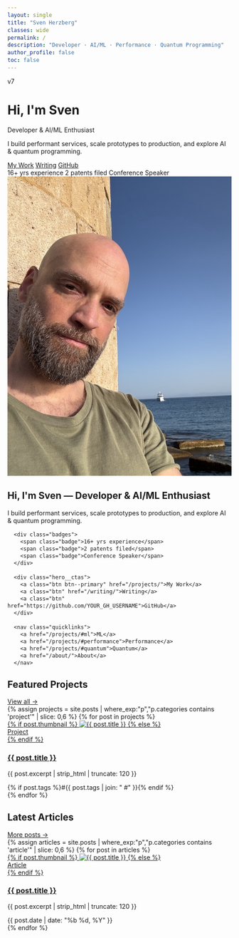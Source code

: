 ```yaml
---
layout: single
title: "Sven Herzberg"
classes: wide
permalink: /
description: "Developer · AI/ML · Performance · Quantum Programming"
author_profile: false
toc: false
---
```


v7


<div class="hero">
  <div class="pitch">
    <h1>Hi, I'm Sven</h1>
    <p class="tagline">Developer & AI/ML Enthusiast</p>
    <p>I build performant services, scale prototypes to production, and explore AI & quantum programming.</p>
    <div class="buttons">
      <a href="#" class="button">My Work</a>
      <a href="#" class="button">Writing</a>
      <a href="#" class="button">GitHub</a>
    </div>
    <div class="badges">
      <span class="badge">16+ yrs experience</span>
      <span class="badge">2 patents filed</span>
      <span class="badge">Conference Speaker</span>
    </div>
  </div>
  <div class="image">
    <img src="/assets/images/profile.jpeg" alt="Profile Image">
  </div>
</div>

<!-- HERO SPLIT -->
<section class="hero-split">
  <div class="hero-split__text">
      <h1>Hi, I'm Sven — Developer & AI/ML Enthusiast</h1>
      <p>I build performant services, scale prototypes to production, and explore AI & quantum programming.</p>

      <div class="badges">
        <span class="badge">16+ yrs experience</span>
        <span class="badge">2 patents filed</span>
        <span class="badge">Conference Speaker</span>
      </div>

      <div class="hero__ctas">
        <a class="btn btn--primary" href="/projects/">My Work</a>
        <a class="btn" href="/writing/">Writing</a>
        <a class="btn" href="https://github.com/YOUR_GH_USERNAME">GitHub</a>
      </div>

      <nav class="quicklinks">
        <a href="/projects/#ml">ML</a>
        <a href="/projects/#performance">Performance</a>
        <a href="/projects/#quantum">Quantum</a>
        <a href="/about/">About</a>
      </nav>

  </div>
</section>

<!-- PROJECTS -->
<section class="block">
  <div class="block__header">
    <h2>Featured Projects</h2>
    <a class="link-more" href="/projects/">View all →</a>
  </div>

  <div class="grid cards">
    {% assign projects = site.posts | where_exp:"p","p.categories contains 'project'" | slice: 0,6 %}
    {% for post in projects %}
      <article class="card">
        <a class="card__media" href="{{ post.url | relative_url }}">
          {% if post.thumbnail %}
            <img src="{{ post.thumbnail | relative_url }}" alt="{{ post.title }}" loading="lazy">
          {% else %}
            <div class="card__placeholder">Project</div>
          {% endif %}
        </a>
        <div class="card__body">
          <h3 class="card__title"><a href="{{ post.url | relative_url }}">{{ post.title }}</a></h3>
          <p class="card__excerpt">{{ post.excerpt | strip_html | truncate: 120 }}</p>
        </div>
        <div class="card__foot">
          {% if post.tags %}<span>#{{ post.tags | join: "  #" }}</span>{% endif %}
        </div>
      </article>
    {% endfor %}
  </div>
</section>

<!-- ARTICLES -->
<section class="block">
  <div class="block__header">
    <h2>Latest Articles</h2>
    <a class="link-more" href="/writing/">More posts →</a>
  </div>

  <div class="grid cards">
    {% assign articles = site.posts | where_exp:"p","p.categories contains 'article'" | slice: 0,6 %}
    {% for post in articles %}
      <article class="card">
        <a class="card__media" href="{{ post.url | relative_url }}">
          {% if post.thumbnail %}
            <img src="{{ post.thumbnail | relative_url }}" alt="{{ post.title }}" loading="lazy">
          {% else %}
            <div class="card__placeholder">Article</div>
          {% endif %}
        </a>
        <div class="card__body">
          <h3 class="card__title"><a href="{{ post.url | relative_url }}">{{ post.title }}</a></h3>
          <p class="card__excerpt">{{ post.excerpt | strip_html | truncate: 120 }}</p>
        </div>
        <div class="card__foot">
          <time datetime="{{ post.date | date_to_xmlschema }}">{{ post.date | date: "%b %d, %Y" }}</time>
        </div>
      </article>
    {% endfor %}
  </div>
</section>